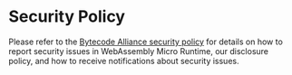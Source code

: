 # Security Policy

Please refer to the [Bytecode Alliance security policy](https://bytecodealliance.org/security) for details on how to report security issues in WebAssembly Micro Runtime, our disclosure policy, and how to receive notifications about security issues.

